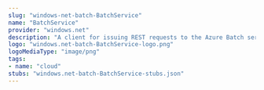 ```yaml
---
slug: "windows-net-batch-BatchService"
name: "BatchService"
provider: "windows.net"
description: "A client for issuing REST requests to the Azure Batch service."
logo: "windows.net-batch-BatchService-logo.png"
logoMediaType: "image/png"
tags:
- name: "cloud"
stubs: "windows.net-batch-BatchService-stubs.json"
---
```

